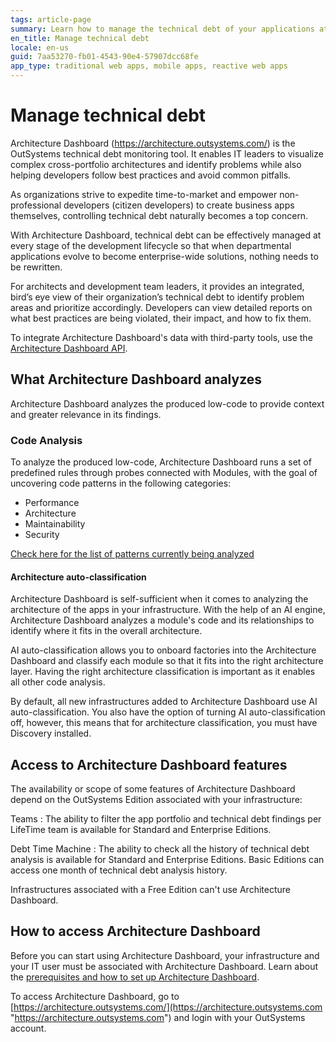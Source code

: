 ```yaml
---
tags: article-page
summary: Learn how to manage the technical debt of your applications at every stage of the development lifecycle.
en_title: Manage technical debt
locale: en-us
guid: 7aa53270-fb01-4543-90e4-57907dcc68fe
app_type: traditional web apps, mobile apps, reactive web apps
---
```


# Manage technical debt

Architecture Dashboard (https://architecture.outsystems.com/) is the OutSystems technical debt monitoring tool. It enables IT leaders to visualize complex cross-portfolio architectures and identify problems while also helping developers follow best practices and avoid common pitfalls.

As organizations strive to expedite time-to-market and empower non-professional developers (citizen developers) to create business apps themselves, controlling technical debt naturally becomes a top concern.

With Architecture Dashboard, technical debt can be effectively managed at every stage of the development lifecycle so that when departmental applications evolve to become enterprise-wide solutions, nothing needs to be rewritten.

For architects and development team leaders, it provides an integrated, bird’s eye view of their organization’s technical debt to identify problem areas and prioritize accordingly. Developers can view detailed reports on what best practices are being violated, their impact, and how to fix them.

To integrate Architecture Dashboard's data with third-party tools, use the [Architecture Dashboard API](../../ref/apis/auto/architecture-dashboard-api.final.md). 

## What Architecture Dashboard analyzes

Architecture Dashboard analyzes the produced low-code to provide context and greater relevance in its findings.

### Code Analysis

To analyze the produced low-code, Architecture Dashboard runs a set of predefined rules through probes connected with Modules, with the goal of uncovering code patterns in the following categories:

* Performance
* Architecture
* Maintainability
* Security

[Check here for the list of patterns currently being analyzed ](https://success.outsystems.com/Support/Enterprise_Customers/Support_Tools/Architecture_Dashboard/Code_Patterns)

#### Architecture auto-classification

Architecture Dashboard is self-sufficient when it comes to analyzing the architecture of the apps in your infrastructure. With the help of an AI engine, Architecture Dashboard analyzes a module's code and its relationships to identify where it fits in the overall architecture.

AI auto-classification allows you to onboard factories into the Architecture Dashboard and classify each module so that it fits into the right architecture layer. Having the right architecture classification is important as it enables all other code analysis. 

By default, all new infrastructures added to Architecture Dashboard use AI auto-classification. You also have the option of turning AI auto-classification off, however, this means that for architecture classification, you must have Discovery installed.

## Access to Architecture Dashboard features

The availability or scope of some features of Architecture Dashboard depend on the OutSystems Edition associated with your infrastructure:

Teams
:   The ability to filter the app portfolio and technical debt findings per LifeTime team is available for Standard and Enterprise Editions.

Debt Time Machine
:   The ability to check all the history of technical debt analysis is available for Standard and Enterprise Editions. Basic Editions can access one month of technical debt analysis history.

Infrastructures associated with a Free Edition can't use Architecture Dashboard.

## How to access Architecture Dashboard

Before you can start using Architecture Dashboard, your infrastructure and your IT user must be associated with Architecture Dashboard. Learn about the [prerequisites and how to set up Architecture Dashboard](how-setup.md).

To access Architecture Dashboard, go to [https://architecture.outsystems.com/](https://architecture.outsystems.com "https://architecture.outsystems.com") and login with your OutSystems account.
